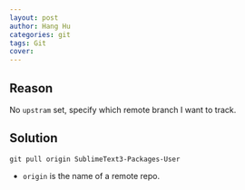 ```yaml
---
layout: post
author: Hang Hu
categories: git
tags: Git 
cover: 
---
```


## Reason

No `upstram` set, specify which remote branch I want to track.

## Solution

```
git pull origin SublimeText3-Packages-User
```


- `origin` is the name of a remote repo. 
